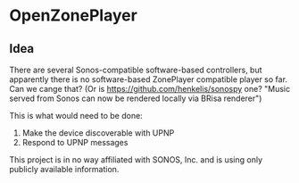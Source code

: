# OpenZonePlayer

## Idea

There are several Sonos-compatible software-based controllers, but apparently there is no software-based ZonePlayer compatible player so far. Can we cange that? (Or is https://github.com/henkelis/sonospy one? "Music served from Sonos can now be rendered locally via BRisa renderer")

This is what would need to be done:
 1. Make the device discoverable with UPNP
 2. Respond to UPNP messages

This project is in no way affiliated with SONOS, Inc. and is using only publicly available information.
